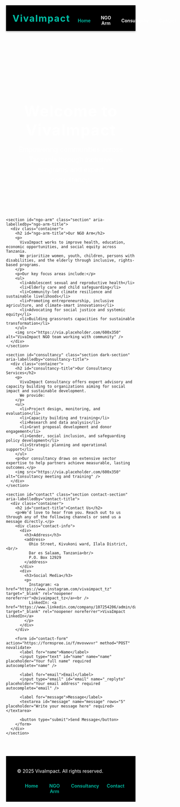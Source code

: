 <!DOCTYPE html>
<html lang="en">
<head>
  <meta charset="UTF-8" />
  <meta name="viewport" content="width=device-width, initial-scale=1" />
  <meta name="description" content="VivaImpact - Empowering communities in Tanzania through inclusive programs and consultancy services." />
  <title>VivaImpact | Empowering Communities in Tanzania</title>
  <style>
    /* Reset and base styles */
    * {
      margin: 0;
      padding: 0;
      box-sizing: border-box;
    }

    body {
      font-family: 'Open Sans', sans-serif;
      line-height: 1.6;
      color: #111;
      background-color: #fff;
      scroll-behavior: smooth;
    }

    .container {
      width: 90%;
      max-width: 1200px;
      margin: auto;
    }

    /* Navbar */
    .navbar {
      background-color: #000; /* black for strong header */
      color: white;
      padding: 1rem 0;
      position: sticky;
      top: 0;
      z-index: 999;
      box-shadow: 0 2px 5px rgba(0,0,0,0.3);
    }

    .navbar .container {
      display: flex;
      justify-content: space-between;
      align-items: center;
    }

    .logo {
      font-size: 1.8rem;
      font-weight: bold;
      color: #00bfa6; /* teal accent */
      text-decoration: none;
      letter-spacing: 2px;
    }

    .nav-links {
      list-style: none;
      display: flex;
      gap: 2rem;
      align-items: center;
    }

    .nav-links li a {
      color: white;
      text-decoration: none;
      font-weight: 600;
      transition: color 0.3s ease;
    }

    .nav-links li a:hover,
    .nav-links li a.active {
      color: #00bfa6;
    }

    #nav-toggle {
      display: none;
      background: none;
      border: none;
      font-size: 2rem;
      color: white;
      cursor: pointer;
    }

    /* Hero Section */
    .hero-section {
      background: url('https://via.placeholder.com/1200x500') center center/cover no-repeat;
      color: white;
      text-align: center;
      padding: 6rem 1rem 4rem 1rem;
      position: relative;
    }

    .hero-section::after {
      content: '';
      position: absolute;
      top:0; left:0; right:0; bottom:0;
      background-color: rgba(0,0,0,0.6);
      z-index: 1;
    }

    .hero-content {
      position: relative;
      z-index: 2;
      max-width: 700px;
      margin: 0 auto;
    }

    .hero-content h1 {
      font-size: 3rem;
      margin-bottom: 1rem;
      letter-spacing: 1.5px;
    }

    .hero-content p {
      font-size: 1.3rem;
      line-height: 1.5;
    }

    /* Sections */
    section.section {
      padding: 4rem 1rem;
    }

    section.dark-section {
      background-color: #000;
      color: #00bfa6;
    }

    section.dark-section ul {
      list-style: inside disc;
      margin-top: 1rem;
    }

    section ul {
      margin-top: 1rem;
      list-style: inside disc;
    }

    section ul li {
      margin-bottom: 0.7rem;
      font-size: 1.1rem;
    }

    section p {
      font-size: 1.1rem;
      max-width: 900px;
      margin-top: 1rem;
      margin-bottom: 1.5rem;
    }

    /* Images in sections */
    section img {
      max-width: 100%;
      height: auto;
      margin-top: 1.5rem;
      border-radius: 8px;
      box-shadow: 0 3px 10px rgba(0,0,0,0.15);
    }

    /* Contact Section */
    .contact-section {
      background-color: #f9f9f9;
    }

    .contact-info {
      display: flex;
      flex-wrap: wrap;
      gap: 3rem;
      margin-bottom: 3rem;
    }

    .contact-info > div {
      flex: 1 1 300px;
    }

    .contact-info h3 {
      color: #000;
      margin-bottom: 0.8rem;
      font-weight: 700;
    }

    .contact-info p a {
      color: #00bfa6;
      text-decoration: none;
    }

    .contact-info p a:hover {
      text-decoration: underline;
    }

    /* Contact form */
    form {
      max-width: 600px;
      background: white;
      padding: 2rem;
      border-radius: 8px;
      box-shadow: 0 3px 15px rgba(0,0,0,0.1);
    }

    form label {
      display: block;
      margin-bottom: 0.5rem;
      font-weight: 600;
      color: #000;
    }

    form input[type="text"],
    form input[type="email"],
    form textarea {
      width: 100%;
      padding: 0.8rem;
      margin-bottom: 1.5rem;
      border: 1px solid #ccc;
      border-radius: 5px;
      font-size: 1rem;
      transition: border-color 0.3s ease;
    }

    form input[type="text"]:focus,
    form input[type="email"]:focus,
    form textarea:focus {
      border-color: #00bfa6;
      outline: none;
    }

    form textarea {
      resize: vertical;
      font-family: inherit;
    }

    form button {
      background-color: #00bfa6;
      color: white;
      border: none;
      padding: 0.85rem 2rem;
      font-size: 1.1rem;
      font-weight: 700;
      border-radius: 5px;
      cursor: pointer;
      transition: background-color 0.3s ease;
    }

    form button:hover {
      background-color: #008f7f;
    }

    /* Footer */
    footer {
      background-color: #000;
      color: white;
      padding: 1.5rem 1rem;
      text-align: center;
      font-size: 0.9rem;
      margin-top: 4rem;
    }

    .footer-content {
      max-width: 1200px;
      margin: auto;
      display: flex;
      justify-content: space-between;
      flex-wrap: wrap;
      align-items: center;
    }

    .footer-nav {
      list-style: none;
      display: flex;
      gap: 1.5rem;
    }

    .footer-nav li a {
      color: #00bfa6;
      text-decoration: none;
      font-weight: 600;
      transition: color 0.3s ease;
    }

    .footer-nav li a:hover {
      color: #008f7f;
    }

    /* Responsive */
    @media (max-width: 768px) {
      .nav-links {
        position: absolute;
        top: 60px;
        right: 0;
        background-color: #000;
        flex-direction: column;
        width: 200px;
        transform: translateX(100%);
        transition: transform 0.3s ease;
        border-radius: 0 0 0 10px;
      }

      .nav-links.nav-open {
        transform: translateX(0);
      }

      .nav-links li {
        margin: 1.5rem 0;
        text-align: center;
      }

      #nav-toggle {
        display: block;
      }

      .footer-content {
        flex-direction: column;
        gap: 1rem;
      }

      .contact-info {
        flex-direction: column;
      }
    }
  </style>
  <link rel="preconnect" href="https://fonts.googleapis.com" />
  <link rel="preconnect" href="https://fonts.gstatic.com" crossorigin />
  <link href="https://fonts.googleapis.com/css2?family=Open+Sans&display=swap" rel="stylesheet" />
</head>
<body>
  <header>
    <nav class="navbar" role="navigation" aria-label="Main navigation">
      <div class="container">
        <a href="#home" class="logo">VivaImpact</a>
        <ul class="nav-links" id="nav-links">
          <li><a href="#home" class="nav-link active">Home</a></li>
          <li><a href="#ngo-arm" class="nav-link">NGO Arm</a></li>
          <li><a href="#consultancy" class="nav-link">Consultancy</a></li>
          <li><a href="#contact" class="nav-link">Contact</a></li>
        </ul>
        <button id="nav-toggle" aria-label="Toggle navigation">&#9776;</button>
      </div>
    </nav>
  </header>

  <main>
    <section id="home" class="hero-section" aria-label="Welcome to VivaImpact">
      <div class="container hero-content">
        <h1>Welcome to VivaImpact</h1>
        <p>Empowering communities across Tanzania through inclusive programs and expert consultancy.</p>
      </div>
    </section>

    <section id="ngo-arm" class="section" aria-labelledby="ngo-arm-title">
      <div class="container">
        <h2 id="ngo-arm-title">Our NGO Arm</h2>
        <p>
          VivaImpact works to improve health, education, economic opportunities, and social equity across Tanzania.
          We prioritize women, youth, children, persons with disabilities, and the elderly through inclusive, rights-based programs.
        </p>
        <p>Our key focus areas include:</p>
        <ul>
          <li>Adolescent sexual and reproductive health</li>
          <li>Elderly care and child safeguarding</li>
          <li>Community-led climate resilience and sustainable livelihoods</li>
          <li>Promoting entrepreneurship, inclusive agriculture, and climate-smart innovations</li>
          <li>Advocating for social justice and systemic equity</li>
          <li>Building grassroots capacities for sustainable transformation</li>
        </ul>
        <img src="https://via.placeholder.com/600x350" alt="VivaImpact NGO team working with community" />
      </div>
    </section>

    <section id="consultancy" class="section dark-section" aria-labelledby="consultancy-title">
      <div class="container">
        <h2 id="consultancy-title">Our Consultancy Services</h2>
        <p>
          VivaImpact Consultancy offers expert advisory and capacity building to organizations aiming for social impact and sustainable development.
          We provide:
        </p>
        <ul>
          <li>Project design, monitoring, and evaluation</li>
          <li>Capacity building and training</li>
          <li>Research and data analysis</li>
          <li>Grant proposal development and donor engagement</li>
          <li>Gender, social inclusion, and safeguarding policy development</li>
          <li>Strategic planning and operational support</li>
        </ul>
        <p>Our consultancy draws on extensive sector expertise to help partners achieve measurable, lasting outcomes.</p>
        <img src="https://via.placeholder.com/600x350" alt="Consultancy meeting and training" />
      </div>
    </section>

    <section id="contact" class="section contact-section" aria-labelledby="contact-title">
      <div class="container">
        <h2 id="contact-title">Contact Us</h2>
        <p>We’d love to hear from you. Reach out to us through any of the following channels or send us a message directly.</p>
        <div class="contact-info">
          <div>
            <h3>Address</h3>
            <address>
              Ohio Street, Kivukoni ward, Ilala District,<br/>
              Dar es Salaam, Tanzania<br/>
              P.O. Box 12929
            </address>
          </div>
          <div>
            <h3>Social Media</h3>
            <p>
              Instagram: <a href="https://www.instagram.com/vivaimpact_tz" target="_blank" rel="noopener noreferrer">@vivaimpact_tz</a><br />
              LinkedIn: <a href="https://www.linkedin.com/company/107254206/admin/dashboard/" target="_blank" rel="noopener noreferrer">VivaImpact LinkedIn</a>
            </p>
          </div>
        </div>

        <form id="contact-form" action="https://formspree.io/f/mvovwvvr" method="POST" novalidate>
          <label for="name">Name</label>
          <input type="text" id="name" name="name" placeholder="Your full name" required autocomplete="name" />

          <label for="email">Email</label>
          <input type="email" id="email" name="_replyto" placeholder="Your email address" required autocomplete="email" />

          <label for="message">Message</label>
          <textarea id="message" name="message" rows="5" placeholder="Write your message here" required></textarea>

          <button type="submit">Send Message</button>
        </form>
      </div>
    </section>
  </main>

  <footer>
    <div class="container footer-content">
      <p>&copy; 2025 VivaImpact. All rights reserved.</p>
      <nav aria-label="Footer navigation">
        <ul class="footer-nav">
          <li><a href="#home">Home</a></li>
          <li><a href="#ngo-arm">NGO Arm</a></li>
          <li><a href="#consultancy">Consultancy</a></li>
          <li><a href="#contact">Contact</a></li>
        </ul>
      </nav>
    </div>
  </footer>

  <script>
    // Responsive nav toggle
    const navToggle = document.getElementById('nav-toggle');
    const navLinks = document.getElementById('nav-links');

    navToggle.addEventListener('click', () => {
      navLinks.classList.toggle('nav-open');
    });

    // Smooth scroll & active nav link highlight
    const links = document.querySelectorAll('.nav-link');

    function setActiveLink() {
      let index = links.length;

      while (--index && window.scrollY + 60 < document.querySelector(links[index].getAttribute('href')).offsetTop) {}

      links.forEach((link) => link.classList.remove('active'));
      links[index].classList.add('active');
    }

    setActiveLink();
    window.addEventListener('scroll', setActiveLink);

    // Form submission feedback
    const form = document.getElementById('contact-form');
    form.addEventListener('submit', function (e) {
      alert('Thank you for contacting VivaImpact! We will get back to you shortly.');
    });
  </script>
</body>
</html>
